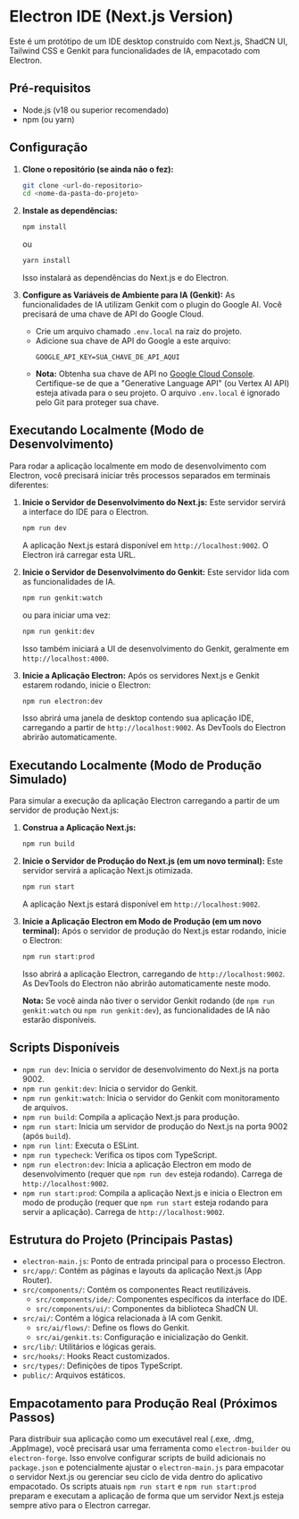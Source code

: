 # Electron IDE (Next.js Version)

Este é um protótipo de um IDE desktop construído com Next.js, ShadCN UI, Tailwind CSS e Genkit para funcionalidades de IA, empacotado com Electron.

## Pré-requisitos

- Node.js (v18 ou superior recomendado)
- npm (ou yarn)

## Configuração

1.  **Clone o repositório (se ainda não o fez):**
    ```bash
    git clone <url-do-repositorio>
    cd <nome-da-pasta-do-projeto>
    ```

2.  **Instale as dependências:**
    ```bash
    npm install
    ```
    ou
    ```bash
    yarn install
    ```
    Isso instalará as dependências do Next.js e do Electron.

3.  **Configure as Variáveis de Ambiente para IA (Genkit):**
    As funcionalidades de IA utilizam Genkit com o plugin do Google AI. Você precisará de uma chave de API do Google Cloud.

    *   Crie um arquivo chamado `.env.local` na raiz do projeto.
    *   Adicione sua chave de API do Google a este arquivo:
        ```env
        GOOGLE_API_KEY=SUA_CHAVE_DE_API_AQUI
        ```
    *   **Nota:** Obtenha sua chave de API no [Google Cloud Console](https://console.cloud.google.com/). Certifique-se de que a "Generative Language API" (ou Vertex AI API) esteja ativada para o seu projeto. O arquivo `.env.local` é ignorado pelo Git para proteger sua chave.

## Executando Localmente (Modo de Desenvolvimento)

Para rodar a aplicação localmente em modo de desenvolvimento com Electron, você precisará iniciar três processos separados em terminais diferentes:

1.  **Inicie o Servidor de Desenvolvimento do Next.js:**
    Este servidor servirá a interface do IDE para o Electron.
    ```bash
    npm run dev
    ```
    A aplicação Next.js estará disponível em `http://localhost:9002`. O Electron irá carregar esta URL.

2.  **Inicie o Servidor de Desenvolvimento do Genkit:**
    Este servidor lida com as funcionalidades de IA.
    ```bash
    npm run genkit:watch
    ```
    ou para iniciar uma vez:
    ```bash
    npm run genkit:dev
    ```
    Isso também iniciará a UI de desenvolvimento do Genkit, geralmente em `http://localhost:4000`.

3.  **Inicie a Aplicação Electron:**
    Após os servidores Next.js e Genkit estarem rodando, inicie o Electron:
    ```bash
    npm run electron:dev
    ```
    Isso abrirá uma janela de desktop contendo sua aplicação IDE, carregando a partir de `http://localhost:9002`. As DevTools do Electron abrirão automaticamente.

## Executando Localmente (Modo de Produção Simulado)

Para simular a execução da aplicação Electron carregando a partir de um servidor de produção Next.js:

1.  **Construa a Aplicação Next.js:**
    ```bash
    npm run build
    ```

2.  **Inicie o Servidor de Produção do Next.js (em um novo terminal):**
    Este servidor servirá a aplicação Next.js otimizada.
    ```bash
    npm run start
    ```
    A aplicação Next.js estará disponível em `http://localhost:9002`.

3.  **Inicie a Aplicação Electron em Modo de Produção (em um novo terminal):**
    Após o servidor de produção do Next.js estar rodando, inicie o Electron:
    ```bash
    npm run start:prod
    ```
    Isso abrirá a aplicação Electron, carregando de `http://localhost:9002`. As DevTools do Electron não abrirão automaticamente neste modo.

    **Nota:** Se você ainda não tiver o servidor Genkit rodando (de `npm run genkit:watch` ou `npm run genkit:dev`), as funcionalidades de IA não estarão disponíveis.

## Scripts Disponíveis

- `npm run dev`: Inicia o servidor de desenvolvimento do Next.js na porta 9002.
- `npm run genkit:dev`: Inicia o servidor do Genkit.
- `npm run genkit:watch`: Inicia o servidor do Genkit com monitoramento de arquivos.
- `npm run build`: Compila a aplicação Next.js para produção.
- `npm run start`: Inicia um servidor de produção do Next.js na porta 9002 (após `build`).
- `npm run lint`: Executa o ESLint.
- `npm run typecheck`: Verifica os tipos com TypeScript.
- `npm run electron:dev`: Inicia a aplicação Electron em modo de desenvolvimento (requer que `npm run dev` esteja rodando). Carrega de `http://localhost:9002`.
- `npm run start:prod`: Compila a aplicação Next.js e inicia o Electron em modo de produção (requer que `npm run start` esteja rodando para servir a aplicação). Carrega de `http://localhost:9002`.

## Estrutura do Projeto (Principais Pastas)

- `electron-main.js`: Ponto de entrada principal para o processo Electron.
- `src/app/`: Contém as páginas e layouts da aplicação Next.js (App Router).
- `src/components/`: Contém os componentes React reutilizáveis.
  - `src/components/ide/`: Componentes específicos da interface do IDE.
  - `src/components/ui/`: Componentes da biblioteca ShadCN UI.
- `src/ai/`: Contém a lógica relacionada à IA com Genkit.
  - `src/ai/flows/`: Define os flows do Genkit.
  - `src/ai/genkit.ts`: Configuração e inicialização do Genkit.
- `src/lib/`: Utilitários e lógicas gerais.
- `src/hooks/`: Hooks React customizados.
- `src/types/`: Definições de tipos TypeScript.
- `public/`: Arquivos estáticos.

## Empacotamento para Produção Real (Próximos Passos)

Para distribuir sua aplicação como um executável real (.exe, .dmg, .AppImage), você precisará usar uma ferramenta como `electron-builder` ou `electron-forge`. Isso envolve configurar scripts de build adicionais no `package.json` e potencialmente ajustar o `electron-main.js` para empacotar o servidor Next.js ou gerenciar seu ciclo de vida dentro do aplicativo empacotado. Os scripts atuais `npm run start` e `npm run start:prod` preparam e executam a aplicação de forma que um servidor Next.js esteja sempre ativo para o Electron carregar.

